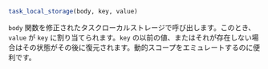 ```julia
task_local_storage(body, key, value)
```

`body` 関数を修正されたタスクローカルストレージで呼び出します。このとき、`value` が `key` に割り当てられます。`key` の以前の値、またはそれが存在しない場合はその状態がその後に復元されます。動的スコープをエミュレートするのに便利です。

